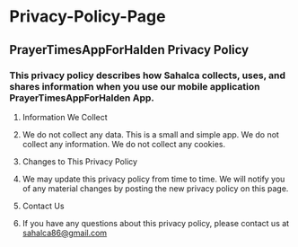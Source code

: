 # Privacy-Policy-Page

## PrayerTimesAppForHalden Privacy Policy
### This privacy policy describes how Sahalca collects, uses, and shares information when you use our mobile application PrayerTimesAppForHalden App.

1. Information We Collect
2. We do not collect any data. This is a small and simple app. We do not collect any information. We do not collect any cookies.

3. Changes to This Privacy Policy
4. We may update this privacy policy from time to time. We will notify you of any material changes by posting the new privacy policy on this page.

5. Contact Us
6. If you have any questions about this privacy policy, please contact us at sahalca86@gmail.com

